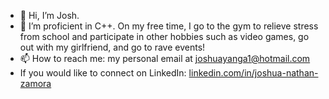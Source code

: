 - 👋 Hi, I’m Josh.
- 👀 I’m proficient in C++. On my free time, I go to the gym to relieve stress from school and participate in other hobbies such as video games, go out with my girlfriend, and go to rave events! 
- 📫 How to reach me: my personal email at joshuayanga1@hotmail.com
- If you would like to connect on LinkedIn: [linkedin.com/in/joshua-nathan-zamora](url)
<!---
yocomplex/yocomplex is a ✨ special ✨ repository because its `README.md` (this file) appears on your GitHub profile.
You can click the Preview link to take a look at your changes.
--->
